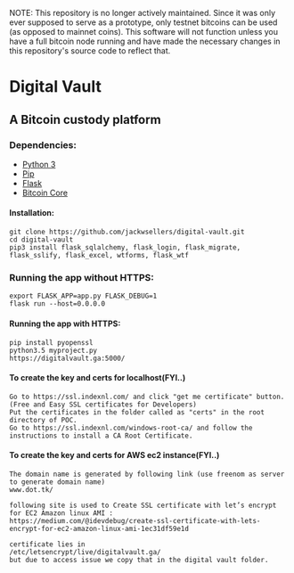 NOTE: This repository is no longer actively maintained. Since it was only ever supposed to serve as a prototype, only testnet bitcoins can be used (as opposed to mainnet coins). This software will not function unless you have a full bitcoin node running and have made the necessary changes in this repository's source code to reflect that.

# Digital Vault
## A Bitcoin custody platform
### Dependencies:
- [Python 3](https://www.python.org/)
- [Pip](https://pypi.org/project/pip/)
- [Flask](http://flask.pocoo.org/)
- [Bitcoin Core](https://bitcoin.org/en/bitcoin-core/)
#### Installation:
```
git clone https://github.com/jackwsellers/digital-vault.git
cd digital-vault
pip3 install flask_sqlalchemy, flask_login, flask_migrate, flask_sslify, flask_excel, wtforms, flask_wtf
```
### Running the app without HTTPS:
```
export FLASK_APP=app.py FLASK_DEBUG=1
flask run --host=0.0.0.0
```

#### Running the app with HTTPS:
```
pip install pyopenssl
python3.5 myproject.py
https://digitalvault.ga:5000/
```

#### To create the key and certs for localhost(FYI..)
```
Go to https://ssl.indexnl.com/ and click "get me certificate" button.  (Free and Easy SSL certificates for Developers)
Put the certificates in the folder called as "certs" in the root directory of POC.
Go to https://ssl.indexnl.com/windows-root-ca/ and follow the instructions to install a CA Root Certificate.
```

#### To create the key and certs for AWS ec2 instance(FYI..)
```
The domain name is generated by following link (use freenom as server to generate domain name)
www.dot.tk/

following site is used to Create SSL certificate with let’s encrypt for EC2 Amazon linux AMI :
https://medium.com/@idevdebug/create-ssl-certificate-with-lets-encrypt-for-ec2-amazon-linux-ami-1ec31df59e1d

certificate lies in 
/etc/letsencrypt/live/digitalvault.ga/
but due to access issue we copy that in the digital vault folder.
```
